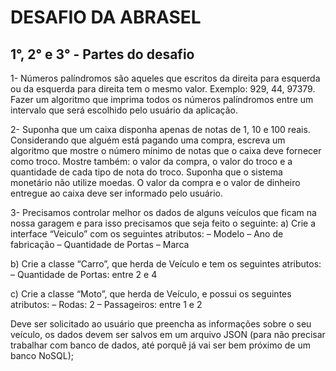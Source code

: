 <h1>DESAFIO DA ABRASEL</h1>
<h2>1°, 2° e 3° - Partes do desafio</h2>
<p>1-	Números palíndromos são aqueles que escritos da direita para esquerda ou da esquerda para direita tem o mesmo valor. Exemplo: 929, 44, 97379. 
Fazer um algoritmo que imprima todos os números palíndromos entre um intervalo que será escolhido pelo usuário da aplicação.
</p>
<p>2-	Suponha que um caixa disponha apenas de notas de 1, 10 e 100 reais. Considerando que alguém está pagando uma compra, escreva um algoritmo que mostre o número mínimo de notas que o caixa deve fornecer como troco.
Mostre também: o valor da compra, o valor do troco e a quantidade de cada tipo de nota do troco. Suponha que o sistema monetário não utilize moedas.
O valor da compra e o valor de dinheiro entregue ao caixa deve ser informado pelo usuário.
</p>
<p>3-	Precisamos controlar melhor os dados de alguns veículos que ficam na nossa garagem e para isso precisamos que seja feito o seguinte:
a)	Crie a interface “Veiculo” com os seguintes atributos:
– Modelo
– Ano de fabricação
– Quantidade de Portas
– Marca

b)	Crie a classe “Carro”, que herda de Veículo e tem os seguintes atributos:
– Quantidade de Portas: entre 2 e 4

c)	Crie a classe “Moto”, que herda de Veículo, e possui os seguintes atributos:
– Rodas: 2
– Passageiros: entre 1 e 2

Deve ser solicitado ao usuário que preencha as informações sobre o seu veículo, os dados devem ser salvos em um arquivo JSON (para não precisar trabalhar com banco de dados, até porquê já vai ser bem próximo de um banco NoSQL);

</p>



